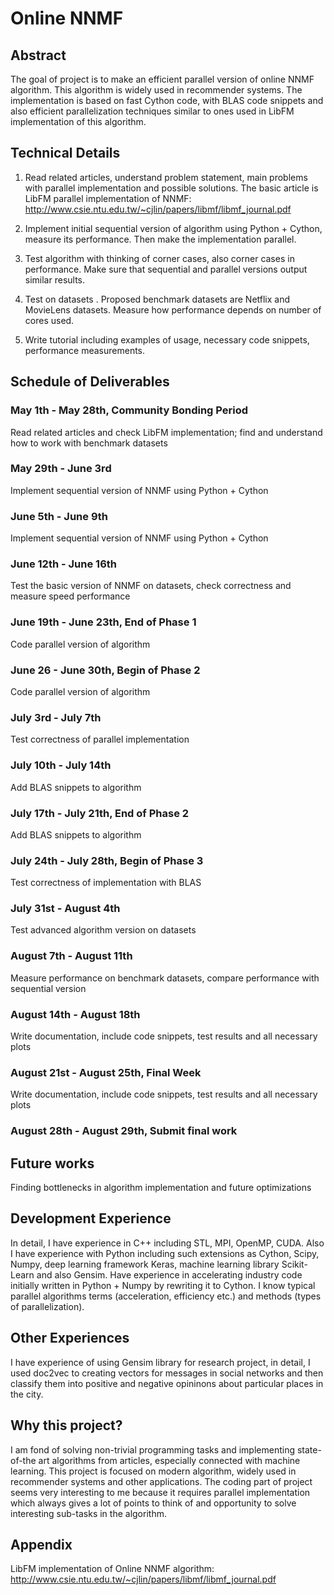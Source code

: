 # Online NNMF​

## Abstract

The goal of project is to make an efficient parallel version of online NNMF algorithm. This algorithm is widely used in recommender systems. The implementation is based on fast Cython code, with BLAS code snippets and also efficient parallelization techniques similar to ones used in LibFM implementation of this algorithm.

## Technical Details

1. Read related articles, understand problem statement, main problems with parallel implementation and possible solutions. The basic article is LibFM parallel implementation of NNMF: http://www.csie.ntu.edu.tw/~cjlin/papers/libmf/libmf_journal.pdf

2. Implement initial sequential version of algorithm using Python + Cython,
measure its performance. Then make the implementation parallel.

3. Test algorithm with thinking of corner cases, also corner cases in performance.
Make sure that sequential and parallel versions output similar results.

4. Test on datasets​ . Proposed benchmark datasets are Netflix and MovieLens
datasets. Measure how performance depends on number of cores used.

5. Write tutorial including examples of usage, necessary code snippets,
performance measurements.

## Schedule of Deliverables

### May 1th - May 28th, **Community Bonding Period**

Read related articles and check LibFM implementation; find and understand how to work with benchmark datasets

### May 29th - June 3rd

Implement sequential version of NNMF using Python + Cython

### June 5th - June 9th

Implement sequential version of NNMF using Python + Cython

### June 12th - June 16th

Test the basic version of NNMF on datasets, check correctness and
measure speed performance

### June 19th - June 23th, **End of Phase 1**

Code parallel version of algorithm

### June 26 - June 30th, **Begin of Phase 2**

Code parallel version of algorithm

### July 3rd - July 7th

Test correctness of parallel implementation

### July 10th - July 14th

Add BLAS snippets to algorithm

### July 17th - July 21th, **End of Phase 2**

Add BLAS snippets to algorithm

### July 24th - July 28th, **Begin of Phase 3**

Test correctness of implementation with BLAS

### July 31st - August 4th

Test advanced algorithm version on datasets

### August 7th - August 11th

Measure performance on benchmark datasets, compare
performance with sequential version

### August 14th - August 18th

Write documentation, include code snippets, test results and all
necessary plots

### August 21st - August 25th, **Final Week**

Write documentation, include code snippets, test results and all
necessary plots

### August 28th - August 29th, **Submit final work**

## Future works

Finding bottlenecks in algorithm implementation and future optimizations

## Development Experience

In detail, I have experience in C++ including STL, MPI, OpenMP, CUDA. Also I have experience with Python including such extensions as Cython, Scipy, Numpy, deep learning framework Keras, machine learning library Scikit-Learn and also Gensim. Have experience in accelerating industry code initially written in Python + Numpy by rewriting it to Cython. I know typical parallel algorithms terms (acceleration, efficiency etc.) and methods (types of parallelization).

## Other Experiences

I have experience of using Gensim library for research project, in detail, I used doc2vec to creating vectors for messages in social networks and then classify them into positive and negative opininons about particular places in the city.

## Why this project?

I am fond of solving non-trivial programming tasks and implementing state-of-the art algorithms from articles, especially connected with machine learning. This project is focused on modern algorithm, widely used in recommender systems and other applications. The coding part of project seems very interesting to me because it requires parallel implementation which always gives a lot of points to think of and opportunity to solve interesting sub-tasks in the algorithm.

## Appendix

LibFM implementation of Online NNMF algorithm: http://www.csie.ntu.edu.tw/~cjlin/papers/libmf/libmf_journal.pdf
